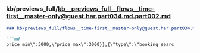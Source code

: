 ### kb/previews_full/kb__previews_full__flows__time-first__master-only@guest.har.part034.md.part002.md

```md
### kb/previews_full/flows__time-first__master-only@guest.har.part034.md (part 002)

```md
price_min\":3000,\"price_max\":3000}},{\"type\":\"booking_searc
```

```

```
